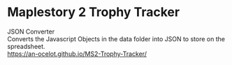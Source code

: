 # Maplestory 2 Trophy Tracker

JSON Converter  
Converts the Javascript Objects in the data folder into JSON to store on the spreadsheet.  
https://an-ocelot.github.io/MS2-Trophy-Tracker/
